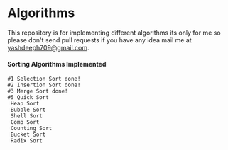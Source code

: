 # Algorithms
This repository is for implementing different algorithms its only for me so please don't send pull requests if you have any idea mail me at yashdeeph709@gmail.com.

#### Sorting Algorithms Implemented
	#1 Selection Sort done!
	#2 Insertion Sort done!
	#3 Merge Sort done!
	#5 Quick Sort
	 Heap Sort
	 Bubble Sort
	 Shell Sort
	 Comb Sort
	 Counting Sort 
	 Bucket Sort
	 Radix Sort
